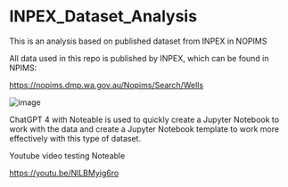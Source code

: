 # INPEX_Dataset_Analysis
This is an analysis based on published dataset from INPEX in NOPIMS

All data used in this repo is published by INPEX, which can be found in NPIMS:

https://nopims.dmp.wa.gov.au/Nopims/Search/Wells

![image](https://github.com/son-n-pham/INPEX_Dataset_Analysis/assets/79841341/1a0c8833-8f36-4b3c-abde-df76b0e45a61)

ChatGPT 4 with Noteable is used to quickly create a Jupyter Notebook to work with the data and create a Jupyter Notebook template to work more effectively with this type of dataset.


Youtube video testing Noteable

https://youtu.be/NlLBMyig6ro